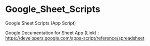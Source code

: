 # Google_Sheet_Scripts
Google Sheet Scripts (App Script)

Google Documentation for Sheet App (Link) : <https://developers.google.com/apps-script/reference/spreadsheet>
